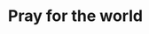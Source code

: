 ---
pid: LLP276
title: Pray for the world
location_transcription: wyoming
zipcode: '19120'
outside_phl: 
neighborhood: Logan,Olney
age: '13'
age_range: 13-19
instagram: 
image_file_name: LLP_276.jpg
proposal_transcription: Praying hands
topic: Religion
topic_summary: '0'
type: Sculpture Statue
keywords_other: pray for the world, hands
credit: "#pray for the world"
image_labels: 
twitter: 
facebook: 
permalink: "/monuments/llp276/"
layout: item-page
---